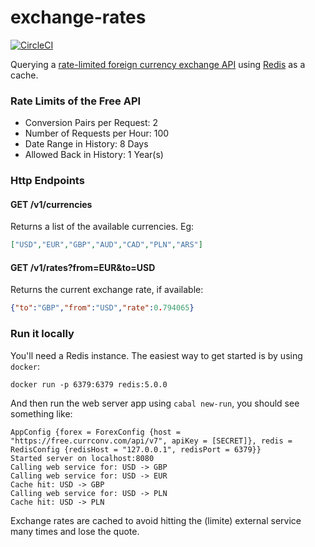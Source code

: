 exchange-rates
==============

[![CircleCI](https://circleci.com/gh/gvolpe/exchange-rates.svg?style=svg)](https://circleci.com/gh/gvolpe/exchange-rates)

Querying a [rate-limited foreign currency exchange API](https://free.currencyconverterapi.com/) using [Redis](https://redis.io/) as a cache.

### Rate Limits of the Free API

- Conversion Pairs per Request: 2
- Number of Requests per Hour: 100
- Date Range in History: 8 Days
- Allowed Back in History: 1 Year(s)

### Http Endpoints

#### GET /v1/currencies

Returns a list of the available currencies. Eg:

```json
["USD","EUR","GBP","AUD","CAD","PLN","ARS"]
```

#### GET /v1/rates?from=EUR&to=USD

Returns the current exchange rate, if available:

```json
{"to":"GBP","from":"USD","rate":0.794065}
```

### Run it locally

You'll need a Redis instance. The easiest way to get started is by using `docker`:

```
docker run -p 6379:6379 redis:5.0.0
```

And then run the web server app using `cabal new-run`, you should see something like:

```
AppConfig {forex = ForexConfig {host = "https://free.currconv.com/api/v7", apiKey = [SECRET]}, redis = RedisConfig {redisHost = "127.0.0.1", redisPort = 6379}}
Started server on localhost:8080
Calling web service for: USD -> GBP
Calling web service for: USD -> EUR
Cache hit: USD -> GBP
Calling web service for: USD -> PLN
Cache hit: USD -> PLN
```

Exchange rates are cached to avoid hitting the (limite) external service many times and lose the quote.
